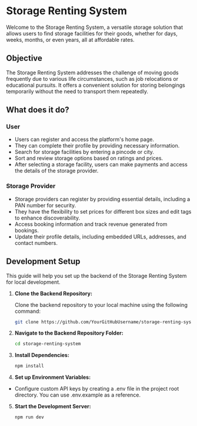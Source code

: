 # Storage Renting System

Welcome to the Storage Renting System, a versatile storage solution that allows users to find storage facilities for their goods, whether for days, weeks, months, or even years, all at affordable rates.

## Objective

The Storage Renting System addresses the challenge of moving goods frequently due to various life circumstances, such as job relocations or educational pursuits. It offers a convenient solution for storing belongings temporarily without the need to transport them repeatedly.

## What does it do?

### User

- Users can register and access the platform's home page.
- They can complete their profile by providing necessary information.
- Search for storage facilities by entering a pincode or city.
- Sort and review storage options based on ratings and prices.
- After selecting a storage facility, users can make payments and access the details of the storage provider.

### Storage Provider

- Storage providers can register by providing essential details, including a PAN number for security.
- They have the flexibility to set prices for different box sizes and edit tags to enhance discoverability.
- Access booking information and track revenue generated from bookings.
- Update their profile details, including embedded URLs, addresses, and contact numbers.

## Development Setup

This guide will help you set up the backend of the Storage Renting System for local development.

1. **Clone the Backend Repository:**

   Clone the backend repository to your local machine using the following command:

   ```sh
   git clone https://github.com/YourGitHubUsername/storage-renting-system.git

2. **Navigate to the Backend Repository Folder:**

   ```sh
   cd storage-renting-system

3. **Install Dependencies:**

   ```sh
   npm install

4. **Set up Environment Variables:**
 - Configure custom API keys by creating a .env file in the project root directory. You can use .env.example as a reference.

5. **Start the Development Server:**

   ```sh
   npm run dev
